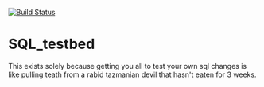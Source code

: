 [![Build Status](https://travis-ci.org/LegionDark/SQL_testbed.svg?branch=master)](https://travis-ci.org/LegionDark/SQL_testbed)
# SQL_testbed
This exists solely because getting you all to test your own sql changes is like pulling teath from a rabid tazmanian devil that hasn't eaten for 3 weeks.
